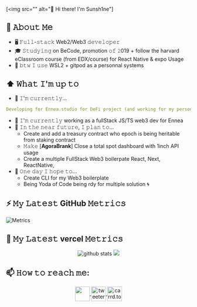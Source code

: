 [<img src="" alt="👋 Hi there! I'm Sunsh1ne"]


## 💬 𝙰𝚋𝚘𝚞𝚝 𝙼𝚎 
- 🖥 𝙵𝚞𝚕𝚕-𝚜𝚝𝚊𝚌𝚔 Web2/Web3 𝚍𝚎𝚟𝚎𝚕𝚘𝚙𝚎𝚛
- 🎓 𝚂𝚝𝚞𝚍𝚢𝚒𝚗𝚐 on BeCode, promotion 𝚘𝚏 𝟸019 + follow the  harvard eClassroom course (from EDX/course) for React Native & expo Usage 
- :ocean: 𝚋𝚝𝚠 𝙸 𝚞𝚜𝚎 WSL2 + gitpod as a personnal systems  

## ⬆ 𝚆𝚑𝚊𝚝 𝙸'𝚖 𝚞𝚙 𝚝𝚘 
- 🔨 𝙸'𝚖 𝚌𝚞𝚛𝚛𝚎𝚗𝚝𝚕𝚢...

```yaml
Developing for Ennea.studio for DeFi project (and working for my personnal DeFi project with rebase ERC20)
```

- 🔨 𝙸'𝚖 𝚌𝚞𝚛𝚛𝚎𝚗𝚝𝚕𝚢 working as a fullStack JS/TS web3 dev for Ennea
- 🎯 𝙸𝚗 𝚝𝚑𝚎 𝚗𝚎𝚊𝚛 𝚏𝚞𝚝𝚞𝚛𝚎, 𝙸 𝚙𝚕𝚊𝚗 𝚝𝚘...
	- Create and add a treasury contract who epoch is being heritable from staking contract
	- 𝙼𝚊𝚔𝚎 [**AgoraBrank**] Close a total spot dashboard with 1inch API usage 
  - Create a  multiple FullStack Web3 boilerpate React, Next, ReactNative,
- 🤞 𝙾𝚗𝚎 𝚍𝚊𝚢 𝙸 𝚑𝚘𝚙𝚎 𝚝𝚘...
	- Create CLI for my Web3 boilerplate
	- Being Yoda of Code being rdy for multiple solution :cyclone: 

 
## ⚡ 𝙼𝚢 𝙻𝚊𝚝𝚎𝚜𝚝 GitHub 𝙼𝚎𝚝𝚛𝚒𝚌𝚜  
![Metrics](https://metrics.lecoq.io/jSUNSH1NEw?template=classic&base.header=0&gists=1&lines=1&config.timezone=America%2FToronto)


## 🔔 𝙼𝚢 𝙻𝚊𝚝𝚎𝚜𝚝 vercel 𝙼𝚎𝚝𝚛𝚒𝚌𝚜   

<p  align="center">
  <img src="https://github-readme-stats.vercel.app/api?username=jSUNSH1NEw&show_icons=true&include_all_commits=true&theme=tokyonight" alt=" github stats" />
  <img src="https://github-readme-stats.vercel.app/api/top-langs/?username=jSUNSH1NEw&layout=compact&theme=tokyonight" />
</p>


## 📫 𝙷𝚘𝚠 𝚝𝚘 𝚛𝚎𝚊𝚌𝚑 𝚖𝚎:
  
<p align="center">
  <a href= "https://www.linkedin.com/in/joffrey-weertz/">
    <img src="https://raw.githubusercontent.com/Raymo111/Raymo111/master/socials/linkedin.png alt="Linkedin" height="40em" align="center"/>
  </a>
  <a href= "https://twitter.com/JSUNSH1NEw">
    <img src="https://raw.githubusercontent.com/Raymo111/Raymo111/master/socials/twitter.svg" alt="tweeter Joffrey weertz" height="40em" align="center"/>
  </a>
  <a href= "https://sunsh1n337.carrd.co/">
    <img src="" alt="carrd.to SUNSH1NE" height="40em" align="center"/>
  </a>
</p>
	








